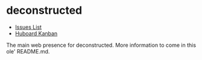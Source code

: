 deconstructed
=============

 * [Issues List](https://github.com/Deconstructed/deconstructed/issues)
 * [Huboard Kanban](https://huboard.com/Deconstructed/deconstructed)

The main web presence for deconstructed. More information to come in this ole' README.md.
